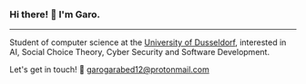 ### Hi there! 👋 I'm Garo.

<hr>

Student of computer science at the [University of Dusseldorf](https://www.uni-duesseldorf.de/home/startseite.html), interested in AI, Social Choice Theory, Cyber Security and Software Development.


<!-- [![Top Langs](https://github-readme-stats.vercel.app/api/top-langs/?username=garogarabed12)](https://github.com/anuraghazra/github-readme-stats) -->


Let's get in touch! :e-mail: <garogarabed12@protonmail.com>
